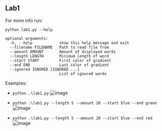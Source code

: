 ## Lab1 

For more info run:
```
python lab1.py --help
```

```
optional arguments:
  -h, --help            show this help message and exit
  --filename FILENAME   Path to read file from
  --amount AMOUNT       Amount of displayed words
  --length LENGTH       Minimum length of word
  --start START         First color of gradient
  --end END             Last color of gradient
  --ignored IGNORED [IGNORED ...]
                        List of ignored words
```

Examples:

- `python .\lab1.py`
![image](https://user-images.githubusercontent.com/61660055/136831695-1d0c6bcc-1d77-42dd-ac85-e8e0424be24b.png)

- `python .\lab1.py --length 5 --amount 20 --start blue --end green`
![image](https://user-images.githubusercontent.com/61660055/136831877-03b5ee94-b7ab-499b-ab98-887ac55cd74b.png)

- `python .\lab1.py --length 5 --amount 20 --start blue --end red`
![image](https://user-images.githubusercontent.com/61660055/136832056-acb38f5a-ebe0-4342-afa2-be6aeb49fc0c.png)